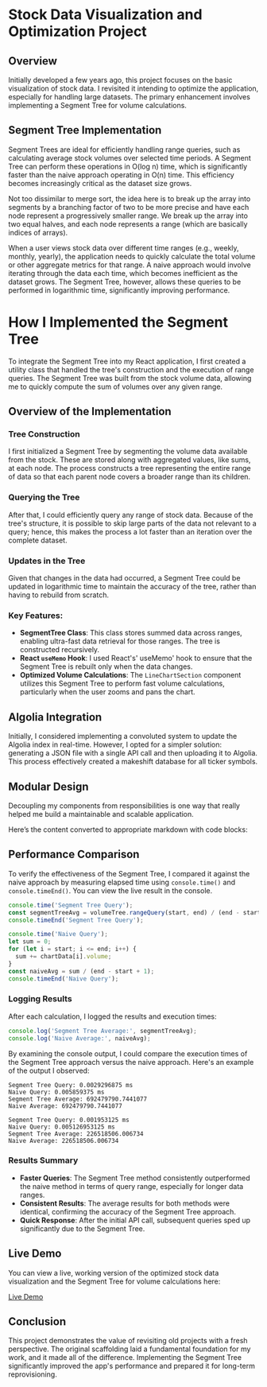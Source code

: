 # Stock Data Visualization and Optimization Project

## Overview

Initially developed a few years ago, this project focuses on the basic visualization of stock data. I revisited it intending to optimize the application, especially for handling large datasets. The primary enhancement involves implementing a Segment Tree for volume calculations.

## Segment Tree Implementation

Segment Trees are ideal for efficiently handling range queries, such as calculating average stock volumes over selected time periods. A Segment Tree can perform these operations in O(log n) time, which is significantly faster than the naive approach operating in O(n) time. This efficiency becomes increasingly critical as the dataset size grows.

Not too dissimilar to merge sort, the idea here is to break up the array into segments by a branching factor of two to be more precise and have each node represent a progressively smaller range. We break up the array into two equal halves, and each node represents a range (which are basically indices of arrays).

When a user views stock data over different time ranges (e.g., weekly, monthly, yearly), the application needs to quickly calculate the total volume or other aggregate metrics for that range. A naive approach would involve iterating through the data each time, which becomes inefficient as the dataset grows. The Segment Tree, however, allows these queries to be performed in logarithmic time, significantly improving performance.

# How I Implemented the Segment Tree

To integrate the Segment Tree into my React application, I first created a utility class that handled the tree's construction and the execution of range queries. The Segment Tree was built from the stock volume data, allowing me to quickly compute the sum of volumes over any given range.

## Overview of the Implementation

### Tree Construction

I first initialized a Segment Tree by segmenting the volume data available from the stock. These are stored along with aggregated values, like sums, at each node. The process constructs a tree representing the entire range of data so that each parent node covers a broader range than its children.

### Querying the Tree

After that, I could efficiently query any range of stock data. Because of the tree's structure, it is possible to skip large parts of the data not relevant to a query; hence, this makes the process a lot faster than an iteration over the complete dataset.

### Updates in the Tree

Given that changes in the data had occurred, a Segment Tree could be updated in logarithmic time to maintain the accuracy of the tree, rather than having to rebuild from scratch.


### Key Features:

- **SegmentTree Class**: This class stores summed data across ranges, enabling ultra-fast data retrieval for those ranges. The tree is constructed recursively.
- **React `useMemo` Hook**: I used React's' useMemo' hook to ensure that the Segment Tree is rebuilt only when the data changes.
- **Optimized Volume Calculations**: The `LineChartSection` component utilizes this Segment Tree to perform fast volume calculations, particularly when the user zooms and pans the chart.

## Algolia Integration

Initially, I considered implementing a convoluted system to update the Algolia index in real-time. However, I opted for a simpler solution: generating a JSON file with a single API call and then uploading it to Algolia. This process effectively created a makeshift database for all ticker symbols.

## Modular Design

Decoupling my components from responsibilities is one way that really helped me build a maintainable and scalable application. 

Here’s the content converted to appropriate markdown with code blocks:

## Performance Comparison

To verify the effectiveness of the Segment Tree, I compared it against the naive approach by measuring elapsed time using `console.time()` and `console.timeEnd()`. You can view the live result in the console.

```javascript
console.time('Segment Tree Query');
const segmentTreeAvg = volumeTree.rangeQuery(start, end) / (end - start + 1);
console.timeEnd('Segment Tree Query');

console.time('Naive Query');
let sum = 0;
for (let i = start; i <= end; i++) {
  sum += chartData[i].volume;
}
const naiveAvg = sum / (end - start + 1);
console.timeEnd('Naive Query');
```

### Logging Results

After each calculation, I logged the results and execution times:

```javascript
console.log('Segment Tree Average:', segmentTreeAvg);
console.log('Naive Average:', naiveAvg);
```

By examining the console output, I could compare the execution times of the Segment Tree approach versus the naive approach. Here's an example of the output I observed:

```
Segment Tree Query: 0.0029296875 ms
Naive Query: 0.005859375 ms
Segment Tree Average: 692479790.7441077
Naive Average: 692479790.7441077

Segment Tree Query: 0.001953125 ms
Naive Query: 0.005126953125 ms
Segment Tree Average: 226518506.006734
Naive Average: 226518506.006734
```

### Results Summary
- **Faster Queries**: The Segment Tree method consistently outperformed the naive method in terms of query range, especially for longer data ranges.
- **Consistent Results**: The average results for both methods were identical, confirming the accuracy of the Segment Tree approach.
- **Quick Response**: After the initial API call, subsequent queries sped up significantly due to the Segment Tree.

## Live Demo

You can view a live, working version of the optimized stock data visualization and the Segment Tree for volume calculations here:

[Live Demo](https://2270termproject.netlify.app/)

## Conclusion

This project demonstrates the value of revisiting old projects with a fresh perspective. The original scaffolding laid a fundamental foundation for my work, and it made all of the difference. Implementing the Segment Tree significantly improved the app's performance and prepared it for long-term reprovisioning.

